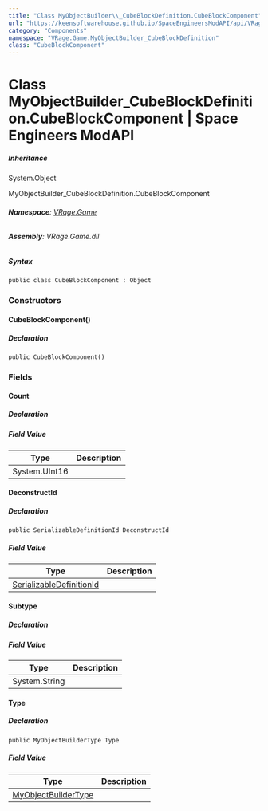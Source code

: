 ```yaml
---
title: "Class MyObjectBuilder\\_CubeBlockDefinition.CubeBlockComponent"
url: "https://keensoftwarehouse.github.io/SpaceEngineersModAPI/api/VRage.Game.MyObjectBuilder_CubeBlockDefinition.CubeBlockComponent.html"
category: "Components"
namespace: "VRage.Game.MyObjectBuilder_CubeBlockDefinition"
class: "CubeBlockComponent"
---
```


# Class MyObjectBuilder\_CubeBlockDefinition.CubeBlockComponent | Space Engineers ModAPI

##### Inheritance

System.Object

MyObjectBuilder\_CubeBlockDefinition.CubeBlockComponent

###### **Namespace**: [VRage.Game](https://keensoftwarehouse.github.io/SpaceEngineersModAPI/api/VRage.Game.html)

###### **Assembly**: VRage.Game.dll

##### Syntax

```
public class CubeBlockComponent : Object
```

### Constructors

#### CubeBlockComponent()

##### Declaration

```
public CubeBlockComponent()
```

### Fields

#### Count

##### Declaration

##### Field Value

| Type | Description |
| --- | --- |
| System.UInt16 |     |

#### DeconstructId

##### Declaration

```
public SerializableDefinitionId DeconstructId
```

##### Field Value

| Type | Description |
| --- | --- |
| [SerializableDefinitionId](https://keensoftwarehouse.github.io/SpaceEngineersModAPI/api/VRage.ObjectBuilders.SerializableDefinitionId.html) |     |

#### Subtype

##### Declaration

##### Field Value

| Type | Description |
| --- | --- |
| System.String |     |

#### Type

##### Declaration

```
public MyObjectBuilderType Type
```

##### Field Value

| Type | Description |
| --- | --- |
| [MyObjectBuilderType](https://keensoftwarehouse.github.io/SpaceEngineersModAPI/api/VRage.ObjectBuilders.MyObjectBuilderType.html) |     |